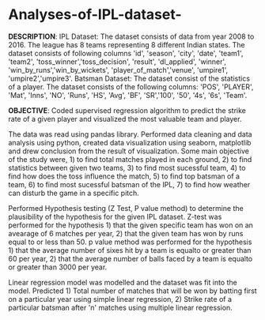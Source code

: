 # Analyses-of-IPL-dataset-


**DESCRIPTION**:
       IPL Dataset: The dataset consists of data from year 2008 to 2016. The league has 8 teams representing 8 different Indian states. The dataset consists of following columns
'id', 'season', 'city', 'date', 'team1', 'team2', 'toss_winner','toss_decision', 'result', 'dl_applied', 'winner', 'win_by_runs','win_by_wickets', 'player_of_match','venue', 'umpire1', 'umpire2','umpire3'.
       Batsman Dataset: The dataset consist of the statistics of a player. The dataset consists of the following columns:
       'POS', 'PLAYER', 'Mat', 'Inns', 'NO', 'Runs', 'HS', 'Avg', 'BF', 'SR','100', '50', '4s', '6s', 'Team'.

**OBJECTIVE**:
        Coded supervised regression algorithm to predict the strike rate of a given player and visualized the most valuable team and player.


The data was read using pandas library. Performed data cleaning and data analysis using python, created data visualization using seaborn, matplotlib and drew conclusion from the result of visualization. Some main objective of the study were,
                        1) to find total matches played in each ground,
                        2) to find statistics between given two teams,
                        3) to find most sucessful team,
                        4) to find how does the toss influence the match,
                        5) to find top batsman of a team,
                        6) to find most sucessful batsman of the IPL,
                        7) to find how weather can disturb the game in a specific pitch.
                      
                      
Performed Hypothesis testing (Z Test, P value method) to determine the plausibility of the hypothesis for the given IPL dataset. 
Z-test was performed for the hypothesis 
                        1) that the given specific team has won on an avearage of 6 matches per year,
                        2) that the given team has won by runs equal to or less than 50.
p value method was performed for the hypothesis
                        1) that the average number of sixes hit by a team is equalto or greater than 60 per year,
                        2) that the  average number of balls faced by a team is equalto or greater than 3000 per year.
                  
Linear regression model was modelled and the dataset was fit into the model. Predicted 
                        1) Total number of matches that will be won by batting first on a particular year using simple linear regression,
                        2) Strike rate of a particular batsman after 'n' matches using multiple linear regression.
